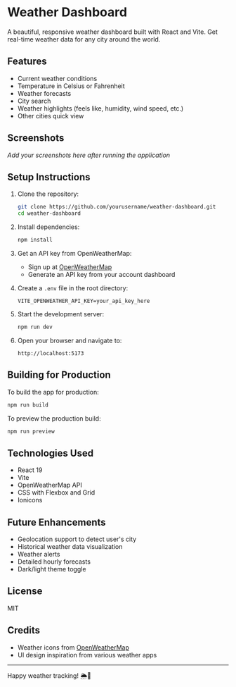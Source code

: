 # Weather Dashboard

A beautiful, responsive weather dashboard built with React and Vite. Get real-time weather data for any city around the world.

## Features

- Current weather conditions
- Temperature in Celsius or Fahrenheit
- Weather forecasts
- City search
- Weather highlights (feels like, humidity, wind speed, etc.)
- Other cities quick view

## Screenshots

*Add your screenshots here after running the application*

## Setup Instructions

1. Clone the repository:
   ```bash
   git clone https://github.com/yourusername/weather-dashboard.git
   cd weather-dashboard
   ```

2. Install dependencies:
   ```bash
   npm install
   ```

3. Get an API key from OpenWeatherMap:
   - Sign up at [OpenWeatherMap](https://openweathermap.org/api)
   - Generate an API key from your account dashboard

4. Create a `.env` file in the root directory:
   ```
   VITE_OPENWEATHER_API_KEY=your_api_key_here
   ```

5. Start the development server:
   ```bash
   npm run dev
   ```

6. Open your browser and navigate to:
   ```
   http://localhost:5173
   ```

## Building for Production

To build the app for production:

```bash
npm run build
```

To preview the production build:

```bash
npm run preview
```

## Technologies Used

- React 19
- Vite
- OpenWeatherMap API
- CSS with Flexbox and Grid
- Ionicons

## Future Enhancements

- Geolocation support to detect user's city
- Historical weather data visualization
- Weather alerts
- Detailed hourly forecasts
- Dark/light theme toggle

## License

MIT

## Credits

- Weather icons from [OpenWeatherMap](https://openweathermap.org/weather-conditions)
- UI design inspiration from various weather apps

---

Happy weather tracking! 🌦️🌈

